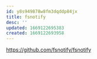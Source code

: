 ```yaml
---
id: y8s949878w8fm3dqddp84jx
title: fsnotify
desc: ''
updated: 1669122695383
created: 1669122693958
---
```



https://github.com/fsnotify/fsnotify
